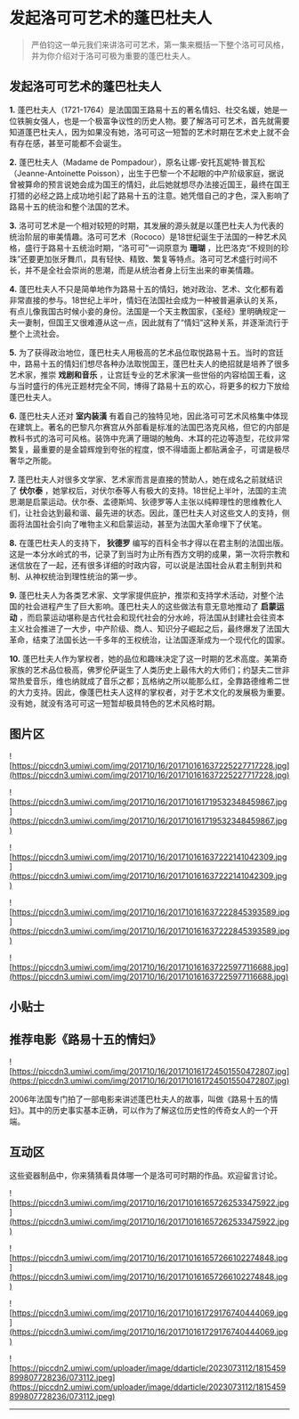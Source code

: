 # 发起洛可可艺术的蓬巴杜夫人

> 严伯钧这一单元我们来讲洛可可艺术，第一集来概括一下整个洛可可风格，并为你介绍对于洛可可极为重要的蓬巴杜夫人。

## 发起洛可可艺术的蓬巴杜夫人

 **1.** 蓬巴杜夫人（1721-1764）是法国国王路易十五的著名情妇、社交名媛，她是一位铁腕女强人，也是一个极富争议性的历史人物。要了解洛可可艺术，首先就需要知道蓬巴杜夫人，因为如果没有她，洛可可这一短暂的艺术时期在艺术史上就不会有存在感，甚至可能都不会诞生。

 **2.** 蓬巴杜夫人（Madame de Pompadour），原名让娜-安托瓦妮特·普瓦松（Jeanne-Antoinette Poisson），出生于巴黎一个不起眼的中产阶级家庭，据说曾被算命的预言说她会成为国王的情妇，此后她就想尽办法接近国王，最终在国王打猎的必经之路上成功地引起了路易十五的注意。她凭借自己的才色，深入影响了路易十五的统治和整个法国的艺术。

 **3.** 洛可可艺术是一个相对较短的时期，其发展的源头就是以蓬巴杜夫人为代表的统治阶层的审美情趣。洛可可艺术（Rococo）是18世纪诞生于法国的一种艺术风格，盛行于路易十五统治时期，“洛可可”一词原意为 **珊瑚** ，比巴洛克“不规则的珍珠”还要更加张牙舞爪，具有轻快、精致、繁复等特点。洛可可艺术盛行时间不长，并不是全社会崇尚的思潮，而是从统治者身上衍生出来的审美情趣。

 **4.** 蓬巴杜夫人不只是简单地作为路易十五的情妇，她对政治、艺术、文化都有着非常直接的参与。18世纪上半叶，情妇在法国社会成为一种被普遍承认的关系，有点儿像我国古时候小妾的身份。法国是一个天主教国家，《圣经》里明确规定一夫一妻制，但国王又很难遵从这一点，因此就有了“情妇”这种关系，并逐渐流行于整个上流社会。

 **5.** 为了获得政治地位，蓬巴杜夫人用极高的艺术品位取悦路易十五。当时的宫廷中，路易十五的情妇们想尽各种办法取悦国王，蓬巴杜夫人的绝招就是培养了很多艺术家，推崇 **戏剧和音乐** ，让宫廷专业的艺术家演一些世俗的内容给国王看，这与当时盛行的伟光正题材完全不同，博得了路易十五的欢心，将更多的权力下放给蓬巴杜夫人。

 **6.** 蓬巴杜夫人还对 **室内装潢** 有着自己的独特见地，因此洛可可艺术风格集中体现在建筑上。著名的巴黎凡尔赛宫从外部看是标准的法国巴洛克风格，但它的内部是教科书式的洛可可风格。装饰中充满了珊瑚的触角、木耳的花边等造型，花纹非常繁复，最重要的是金碧辉煌到夸张的程度，恨不得墙面上都贴满金子，可谓是极尽奢华之所能。

 **7.** 蓬巴杜夫人对很多文学家、艺术家而言是直接的赞助人，她在成名之前就结识了 **伏尔泰** ，她掌权后，对伏尔泰等人有极大的支持。18世纪上半叶，法国的主流思潮是启蒙运动。伏尔泰、孟德斯鸠、狄德罗等人主张以纯粹理性的思维教化人们，让社会达到最和谐、最先进的状态。因此，蓬巴杜夫人对这些文人的支持，侧面将法国社会引向了唯物主义和启蒙运动，甚至为法国大革命埋下了伏笔。

 **8.** 在蓬巴杜夫人的支持下， **狄德罗** 编写的百科全书才得以在君主制的法国出版。这是一本分水岭式的书，记录了到当时为止所有西方文明的成果，第一次将宗教和迷信放在了一起，还有很多详细的时政内容，可以说是法国社会从君主制到共和制、从神权统治到理性统治的第一步。

 **9.** 蓬巴杜夫人为各类艺术家、文学家提供庇护，推崇和支持学术活动，对整个法国的社会进程产生了巨大影响。蓬巴杜夫人的这些做法有意无意地推动了 **启蒙运动** ，而启蒙运动堪称是古代社会和现代社会的分水岭，将法国从封建社会往资本主义社会推进了一大步，中产阶级、商人、知识分子崛起之后，最终爆发了法国大革命，结束了法国长达一千多年的王权统治，让法国逐渐成为一个现代化的国家。

 **10.** 蓬巴杜夫人作为掌权者，她的品位和趣味决定了这一时期的艺术高度。美第奇家族的艺术品位极高，佛罗伦萨诞生了人类历史上最伟大的大师们；约瑟夫二世非常热爱音乐，维也纳就成了音乐之都；瓦格纳之所以能那么红，全靠路德维希二世的大力支持。因此，像蓬巴杜夫人这样的掌权者，对于艺术文化的发展极为重要。没有她，就没有洛可可这一短暂却极具特色的艺术风格时期。

## 图片区

![https://piccdn3.umiwi.com/img/201710/16/201710161637225227717228.jpg](https://piccdn3.umiwi.com/img/201710/16/201710161637225227717228.jpg)

![https://piccdn3.umiwi.com/img/201710/16/201710161719532348459867.jpg](https://piccdn3.umiwi.com/img/201710/16/201710161719532348459867.jpg)

![https://piccdn3.umiwi.com/img/201710/16/201710161637222141042309.jpg](https://piccdn3.umiwi.com/img/201710/16/201710161637222141042309.jpg)

![https://piccdn3.umiwi.com/img/201710/16/201710161637222845393589.jpg](https://piccdn3.umiwi.com/img/201710/16/201710161637222845393589.jpg)

![https://piccdn3.umiwi.com/img/201710/16/201710161637225977116688.jpg](https://piccdn3.umiwi.com/img/201710/16/201710161637225977116688.jpg)

## 小贴士

## 推荐电影《路易十五的情妇》

![https://piccdn3.umiwi.com/img/201710/16/201710161724501550472807.jpg](https://piccdn3.umiwi.com/img/201710/16/201710161724501550472807.jpg)

2006年法国专门拍了一部电影来讲述蓬巴杜夫人的故事，叫做《路易十五的情妇》。其中的历史事实基本正确，可以作为了解这位历史性的传奇女人的一个开端。

## 互动区

这些瓷器制品中，你来猜猜看具体哪一个是洛可可时期的作品。欢迎留言讨论。

![https://piccdn3.umiwi.com/img/201710/16/201710161657262533475922.jpg](https://piccdn3.umiwi.com/img/201710/16/201710161657262533475922.jpg)

![https://piccdn3.umiwi.com/img/201710/16/201710161657266102274848.jpg](https://piccdn3.umiwi.com/img/201710/16/201710161657266102274848.jpg)

![https://piccdn3.umiwi.com/img/201710/16/201710161729176740444069.jpg](https://piccdn3.umiwi.com/img/201710/16/201710161729176740444069.jpg)

![https://piccdn2.umiwi.com/uploader/image/ddarticle/2023073112/1815459899807728236/073112.jpeg](https://piccdn2.umiwi.com/uploader/image/ddarticle/2023073112/1815459899807728236/073112.jpeg)

---
